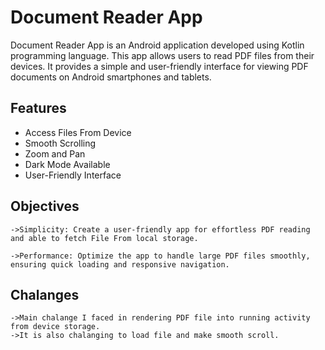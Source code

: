 
# Document Reader App

Document Reader App is an Android application developed using Kotlin programming language. This app allows users to read PDF files from their devices. It provides a simple and user-friendly interface for viewing PDF documents on Android smartphones and tablets.
## Features

- Access Files From Device
- Smooth Scrolling
- Zoom and Pan
- Dark Mode Available
- User-Friendly Interface


## Objectives
    ->Simplicity: Create a user-friendly app for effortless PDF reading and able to fetch File From local storage.

    ->Performance: Optimize the app to handle large PDF files smoothly, ensuring quick loading and responsive navigation.
## Chalanges
    ->Main chalange I faced in rendering PDF file into running activity from device storage.
    ->It is also chalanging to load file and make smooth scroll.
